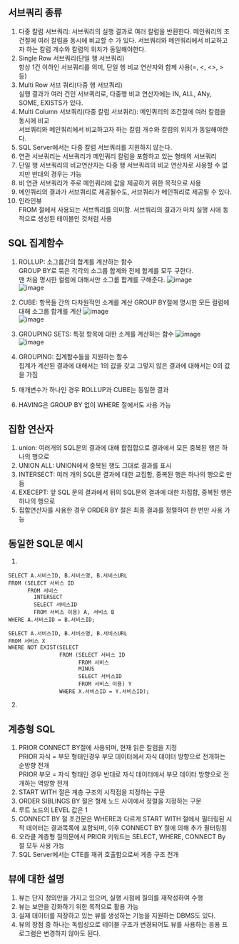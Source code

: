 ## 서브쿼리 종류
1. 다중 칼럼 서브쿼리: 서브쿼리의 실행 결과로 여러 칼럼을 반환한다. 메인쿼리의 조건절에 여러 칼럼을 동시에 비교할 수 가 있다. 서브쿼리와 메인쿼리에서 비교하고자 하는 칼럼 개수와 칼럼의 위치가 동일해야한다.
2. Single Row 서브쿼리(단일 행 서브쿼리)  
항상 1건 이하인 서브쿼리를 의미, 단일 행 비교 연산자와 함께 사용(=, <, <>, > 등)
3. Multi Row 서브 쿼리(다중 행 서브쿼리)  
실행 결과가 여러 건인 서브쿼리로, 다중행 비교 연산자에는 IN, ALL, ANy, SOME, EXISTS가 있다.
4. Multi Column 서브쿼리(다중 칼럼 서브쿼리): 메인쿼리의 조건절에 여러 칼럼을 동시에 비교  
서브쿼리와 메인쿼리에서 비교하고자 하는 칼럼 개수와 칼럼의 위치가 동일해야한다.
5. SQL Server에서는 다중 칼럼 서브쿼리를 지원하지 않는다.
6. 연관 서브쿼리는 서브쿼리가 메인쿼리 칼럼을 포함하고 있는 형태의 서브쿼리
7. 단일 행 서브쿼리의 비교연산자는 다중 행 서브쿼리의 비교 연산자로 사용할 수 없지만 반대의 경우는 가능
8. 비 연관 서브쿼리가 주로 메인쿼리에 값을 제공하기 위한 목적으로 사용
9. 메인쿼리의 결과가 서브쿼리로 제공될수도, 서브쿼리가 메인쿼리로 제공될 수 있다.
10. 인라인뷰  
FROM 절에서 사용되는 서브쿼리를 의미함. 서브쿼리의 결과가 마치 실행 시에 동적으로 생성된 테이블인 것처럼 사용

## SQL 집계함수
1. ROLLUP: 소그룹간의 합계를 계산하는 함수  
GROUP BY로 묶은 각각의 소그룹 합계와 전체 합계를 모두 구한다.  
맨 처음 명시한 컬럼에 대해서만 소그룹 합계를 구해준다.
![image](https://github.com/user-attachments/assets/5fa448e3-d839-4884-b235-ad50a17a82d4)  
![image](https://github.com/user-attachments/assets/07c674e3-b5f7-423b-991e-fd288e5f43d4)  

2. CUBE: 항목들 간의 다차원적인 소계를 계산
GROUP BY절에 명시한 모든 컬럼에 대해 소그룹 합계를 계산
![image](https://github.com/user-attachments/assets/709b294d-e104-4fb7-aa3c-96e5571d9373)  
![image](https://github.com/user-attachments/assets/e7ef577c-b685-472e-9097-eb749f8c4341)  

3. GROUPING SETS: 특정 항목에 대한 소계를 계산하는 함수
![image](https://github.com/user-attachments/assets/5fdf065b-54e6-48cb-aa0b-1b8aed907816)  
![image](https://github.com/user-attachments/assets/f67edd1d-cfc0-40d1-9bb9-c35cf8e6f1d4)  

4. GROUPING: 집계함수들을 지원하는 함수  
집계가 계산된 결과에 대해서는 1의 값을 갖고 그렇지 않은 결과에 대해서는 0의 값을 가짐

5. 매개변수가 하나인 경우 ROLLUP과 CUBE는 동일한 결과
6. HAVING은 GROUP BY 없이 WHERE 절에서도 사용 가능

## 집합 연산자
1. union: 여러개의 SQL문의 결과에 대해 합집합으로 결과에서 모든 중복된 행은 하나의 행으로
2. UNION ALL: UNION에서 중복된 행도 그대로 결과를 표시
3. INTERSECT: 여러 개의 SQL문 결과에 대한 교집합, 중복된 행은 하나의 행으로 만듬
4. EXECEPT: 앞 SQL 문의 결과에서 뒤의 SQL문의 결과에 대한 차집합, 중복된 행은 하나의 행으로
5. 집합연산자를 사용한 경우 ORDER BY 절은 최종 결과를 정렬하여 한 번만 사용 가능

## 동일한 SQL문 예시
1.
```
SELECT A.서비스ID, B.서비스명, B.서비스URL  
FROM (SELECT 서비스 ID  
      FROM 서비스  
        INTERSECT  
        SELECT 서비스ID  
        FROM 서비스 이용) A, 서비스 B  
WHERE A.서비스ID = B.서비스ID;    

SELECT A.서비스ID, B.서비스명, B.서비스URL  
FROM 서비스 X  
WHERE NOT EXIST(SELECT  
                FROM (SELECT 서비스 ID  
                      FROM 서비스  
                      MINUS  
                      SELECT 서비스ID  
                      FROM 서비스 이용) Y  
                WHERE X.서비스ID = Y.서비스ID);  
```
2. 

## 계층형 SQL
1. PRIOR
CONNECT BY절에 사용되며, 현재 읽은 칼럼을 지정  
PRIOR 자식 = 부모 형태인경우 부모 데이터에서 자식 데이터 방향으로 전개하는 순방향 전개  
PRIOR 부모 = 자식  형태인 경우 반대로 자식 데이터에서 부모 데이터 방향으로 전개하는 역방향 전개
2. START WITH 절은 계층 구조의 시작점을 지정하는 구문
3. ORDER SIBLINGS BY 절은 형제 노드 사이에서 정렬을 지정하는 구문
4. 루트 노드의 LEVEL 값은 1
5. CONNECT BY 절 조건문은 WHERE과 다르게 START WITH 절에서 필터링된 시작 데이터는 결과목록에 포함되며, 이후 CONNECT BY 절에 의해 추가 필터링됨
6. 오라클 계층형 질의문에서 PRIOR 키워드는 SELECT, WHERE, CONNECT By 절 모두 사용 가능
7. SQL Server에서는 CTE를 재귀 호출함으로써 게층 구조 전개

## 뷰에 대한 설명
1. 뷰는 단지 정의만을 가지고 있으며, 실행 시점에 질의를 재작성하여 수행
2. 뷰는 보안을 강화하기 위한 목적으로 활용 가능
3. 실제 데이터를 저장하고 있는 뷰를 생성하는 기능을 지원하는 DBMS도 있다.
4. 뷰의 장점 중 하나는 독립성으로 테이블 구조가 변경되어도 뷰를 사용하는 응용 프로그램은 변경하지 않아도 된다.